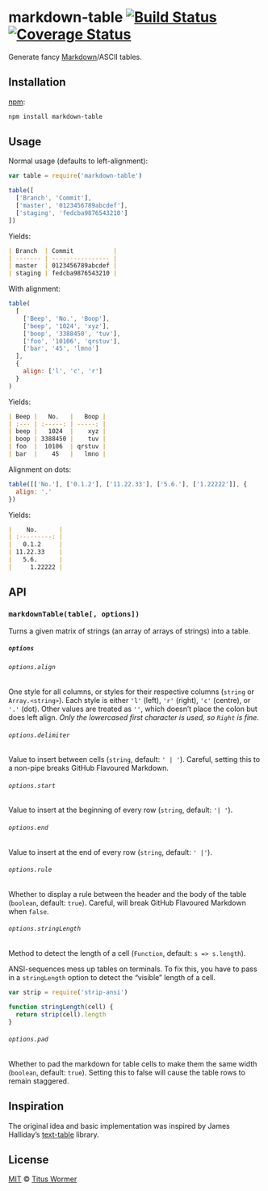 # markdown-table [![Build Status][travis-badge]][travis] [![Coverage Status][codecov-badge]][codecov]

Generate fancy [Markdown][fancy]/ASCII tables.

## Installation

[npm][]:

```bash
npm install markdown-table
```

## Usage

Normal usage (defaults to left-alignment):

```javascript
var table = require('markdown-table')

table([
  ['Branch', 'Commit'],
  ['master', '0123456789abcdef'],
  ['staging', 'fedcba9876543210']
])
```

Yields:

```markdown
| Branch  | Commit           |
| ------- | ---------------- |
| master  | 0123456789abcdef |
| staging | fedcba9876543210 |
```

With alignment:

```javascript
table(
  [
    ['Beep', 'No.', 'Boop'],
    ['beep', '1024', 'xyz'],
    ['boop', '3388450', 'tuv'],
    ['foo', '10106', 'qrstuv'],
    ['bar', '45', 'lmno']
  ],
  {
    align: ['l', 'c', 'r']
  }
)
```

Yields:

```markdown
| Beep |   No.   |   Boop |
| :--- | :-----: | -----: |
| beep |   1024  |    xyz |
| boop | 3388450 |    tuv |
| foo  |  10106  | qrstuv |
| bar  |    45   |   lmno |
```

Alignment on dots:

```javascript
table([['No.'], ['0.1.2'], ['11.22.33'], ['5.6.'], ['1.22222']], {
  align: '.'
})
```

Yields:

```markdown
|    No.      |
| :---------: |
|   0.1.2     |
| 11.22.33    |
|   5.6.      |
|     1.22222 |
```

## API

### `markdownTable(table[, options])`

Turns a given matrix of strings (an array of arrays of strings) into a table.

##### `options`

###### `options.align`

One style for all columns, or styles for their respective columns (`string` or
`Array.<string>`).  Each style is either `'l'` (left), `'r'` (right), `'c'`
(centre), or `'.'` (dot).  Other values are treated as `''`, which doesn’t place
the colon but does left align.  _Only the lowercased first character is used,
so `Right` is fine._

###### `options.delimiter`

Value to insert between cells (`string`, default: `' | '`).  Careful, setting
this to a non-pipe breaks GitHub Flavoured Markdown.

###### `options.start`

Value to insert at the beginning of every row (`string`, default: `'| '`).

###### `options.end`

Value to insert at the end of every row (`string`, default: `' |'`).

###### `options.rule`

Whether to display a rule between the header and the body of the table
(`boolean`, default: `true`).  Careful, will break GitHub Flavoured Markdown
when `false`.

###### `options.stringLength`

Method to detect the length of a cell (`Function`, default: `s => s.length`).

ANSI-sequences mess up tables on terminals.  To fix this, you have to
pass in a `stringLength` option to detect the “visible” length of a
cell.

```javascript
var strip = require('strip-ansi')

function stringLength(cell) {
  return strip(cell).length
}
```

###### `options.pad`

Whether to pad the markdown for table cells to make them the same width
(`boolean`, default: `true`).  Setting this to false will cause the table
rows to remain staggered.

## Inspiration

The original idea and basic implementation was inspired by James
Halliday’s [text-table][] library.

## License

[MIT][license] © [Titus Wormer][author]

<!-- Definitions -->

[travis-badge]: https://img.shields.io/travis/wooorm/markdown-table.svg

[travis]: https://travis-ci.org/wooorm/markdown-table

[codecov-badge]: https://img.shields.io/codecov/c/github/wooorm/markdown-table.svg

[codecov]: https://codecov.io/github/wooorm/markdown-table

[npm]: https://docs.npmjs.com/cli/install

[license]: LICENSE

[author]: http://wooorm.com

[fancy]: https://help.github.com/articles/github-flavored-markdown/#tables

[text-table]: https://github.com/substack/text-table
